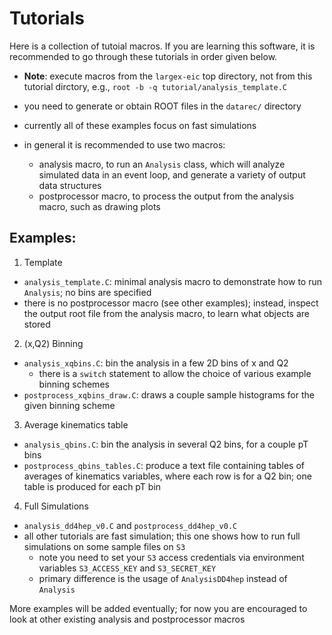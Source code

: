 # Tutorials

Here is a collection of tutoial macros. If you are learning this software,
it is recommended to go through these tutorials in order given below.

- **Note**: execute macros from the `largex-eic` top directory, not from
this tutorial dirctory, e.g., `root -b -q tutorial/analysis_template.C`

- you need to generate or obtain ROOT files in the `datarec/` directory

- currently all of these examples focus on fast simulations

- in general it is recommended to use two macros:
  - analysis macro, to run an `Analysis` class, which will analyze 
    simulated data in an event loop, and generate a variety of output
    data structures
  - postprocessor macro, to process the output from the analysis macro,
    such as drawing plots

## Examples:

1. Template
  - `analysis_template.C`: minimal analysis macro to demonstrate how
    to run `Analysis`; no bins are specified
  - there is no postprocessor macro (see other examples); instead, inspect
    the output root file from the analysis macro, to learn what objects
    are stored

2. (x,Q2) Binning
  - `analysis_xqbins.C`: bin the analysis in a few 2D bins of x and Q2
    - there is a `switch` statement to allow the choice of various
      example binning schemes
  - `postprocess_xqbins_draw.C`: draws a couple sample histograms for
    the given binning scheme

3. Average kinematics table
  - `analysis_qbins.C`: bin the analysis in several Q2 bins, for a couple
    pT bins
  - `postprocess_qbins_tables.C`: produce a text file containing tables
    of averages of kinematics variables, where each row is for a Q2 bin;
    one table is produced for each pT bin

4. Full Simulations
  - `analysis_dd4hep_v0.C` and `postprocess_dd4hep_v0.C`
  - all other tutorials are fast simulation; this one shows how to run
    full simulations on some sample files on `S3`
    - note you need to set your `S3` access credentials via environment
      variables `S3_ACCESS_KEY` and `S3_SECRET_KEY`
    - primary difference is the usage of `AnalysisDD4hep` instead of
      `Analysis`

More examples will be added eventually; for now you are encouraged to
look at other existing analysis and postprocessor macros

